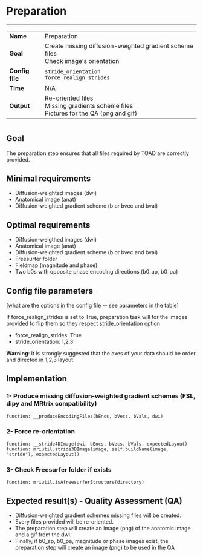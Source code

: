 # Preparation
---

|                |                                                       |
|----------------|-------------------------------------------------------|
|**Name**        | Preparation                                           |
|**Goal**        | Create missing diffusion-weighted gradient scheme files <br> Check image's orientation|
|**Config file** | `stride_orientation` <br />`force_realign_strides`    |
|**Time**        | N/A                                                   |
|**Output**      | Re-oriented files <br> Missing gradients scheme files <br> Pictures for the QA (png and gif)|

#

## Goal

The preparation step ensures that all files required by TOAD are correctly provided.

## Minimal requirements

- Diffusion-weighted images (dwi)
- Anatomical image (anat)
- Diffusion-weighted gradient scheme (b or bvec and bval)

## Optimal requirements

- Diffusion-weigthed images (dwi)
- Anatomical image (anat)
- Diffusion-weighted gradient scheme (b or bvec and bval)
- Freesurfer folder
- Fieldmap (magnitude and phase) 
- Two b0s with opposite phase encoding directions (b0_ap, b0_pa)

## Config file parameters

[what are the options in the config file -- see parameters in the table]

If force_realign_strides is set to True, preparation task will for the images provided to flip them so they respect stride_orientation option

- force_realign_strides: True
- stride_orientation: 1,2,3

**Warning**: It is strongly suggested that the axes of your data should be order and directed in 1,2,3 layout

## Implementation

### 1- Produce missing diffusion-weighted gradient schemes (FSL, dipy and MRtrix compatibility)

```{.python}
function: __produceEncodingFiles(bEncs, bVecs, bVals, dwi)
```

### 2- Force re-orientation

```{.python}
function: __stride4DImage(dwi, bEncs, bVecs, bVals, expectedLayout)
function: mriutil.stride3DImage(image, self.buildName(image, "stride"), expectedLayout))
```

### 3- Check Freesurfer folder if exists

```{.python}
function: mriutil.isAfreesurferStructure(directory)
```

## Expected result(s) - Quality Assessment (QA)

- Diffusion-weighted gradient schemes missing files will be created.  
- Every files provided will be re-oriented.  
- The preparation step will create an image (png) of the anatomic image and a gif from the dwi.  
- Finally, if b0_ap, b0_pa, magnitude or phase images exist, the preparation step will create an image (png) to be used in the QA
